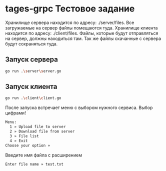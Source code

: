 # tages-grpc Тестовое задание

Хранилище сервера находится по адресу: ./server/files. Все загружаемые на сервер файлы помещаются туда.
Хранилище клиента находится по адресу: ./client/files. Файлы, которые будут отправляться на сервер, должны находиться там. Так же файлы скачанные с сервера будут сохраняться туда.

## Запуск сервера

```bash
go run .\server\server.go
```
## Запуск клиента

```bash
go run .\client\client.go
```
После запуска встречает меню с выбором нужного сервиса. Выбор цифрами!
```bash
Menu: 
  1 » Upload file to server
  2 » Download file from server
  3 » File list
  4 » Exit
Choose your option »
```
Введите имя файла с расширением
```bash
Enter file name » test.txt
```
